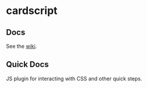 # cardscript
## Docs
See the <a href="https://github.com/card100/cardscript/wiki">wiki</a>.

## Quick Docs
<code><script src="https://card100.github.io/cardscript/"></script></code>

JS plugin for interacting with CSS and other quick steps.
